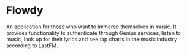 # Flowdy
An application for those who want to immerse themselves in music. It provides functionality to authenticate through Genius services, listen to music, look up for their lyrics and see top charts in the music industry according to LastFM.
